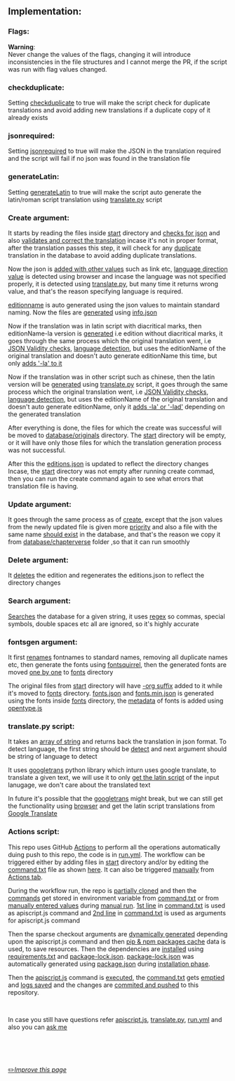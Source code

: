 ## Implementation:

### Flags:

**Warning**:<br>
Never change the values of the flags, changing it will introduce inconsistencies in the file structures and I cannot merge the PR, if the script was run with flag values changed.

### checkduplicate:
Setting [checkduplicate](https://github.com/fawazahmed0/quran-api/blob/af77602a92a2ea906b0dd970b4bfeb8bc79c0bc2/apiscript.js#L3 "checkduplicate") to true will make the script check for duplicate translations and avoid adding new translations if a duplicate copy of it already exists
### jsonrequired:
Setting [jsonrequired](https://github.com/fawazahmed0/quran-api/blob/af77602a92a2ea906b0dd970b4bfeb8bc79c0bc2/apiscript.js#L5 "jsonrequired") to true will make the JSON in the translation required and the script will fail if no json was found in the translation file
### generateLatin:
Setting [generateLatin](https://github.com/fawazahmed0/quran-api/blob/af77602a92a2ea906b0dd970b4bfeb8bc79c0bc2/apiscript.js#L7 "generateLatin") to true will make the script auto generate the latin/roman script translation using [translate.py](https://github.com/fawazahmed0/quran-api/blob/1/translate.py "translate.py") script


### Create argument:
It starts by reading the files inside [start](https://github.com/fawazahmed0/quran-api/tree/1/start "start") directory and [checks for json](https://github.com/fawazahmed0/quran-api/blob/af77602a92a2ea906b0dd970b4bfeb8bc79c0bc2/apiscript.js#L136 "checks for json") and also [validates and correct the translation](https://github.com/fawazahmed0/quran-api/blob/af77602a92a2ea906b0dd970b4bfeb8bc79c0bc2/apiscript.js#L346 "validates and correct the translation") incase it's not in proper format, after the translation passes this step, it will check for any [duplicate](https://github.com/fawazahmed0/quran-api/blob/af77602a92a2ea906b0dd970b4bfeb8bc79c0bc2/apiscript.js#L815 "duplicate") translation in the database to avoid adding duplicate translations.

Now the json is [added with other values](https://github.com/fawazahmed0/quran-api/blob/af77602a92a2ea906b0dd970b4bfeb8bc79c0bc2/apiscript.js#L823 "added with other values") such as link etc, [language direction value](https://github.com/fawazahmed0/quran-api/blob/af77602a92a2ea906b0dd970b4bfeb8bc79c0bc2/apiscript.js#L949 "language direction value") is detected using browser and incase the language was not specified properly, it is detected using [translate.py](https://github.com/fawazahmed0/quran-api/blob/1/translate.py "translate.py"), but many time it returns wrong value, and that's the reason specifying language is required.

[editionname](https://github.com/fawazahmed0/quran-api/blob/af77602a92a2ea906b0dd970b4bfeb8bc79c0bc2/apiscript.js#L874 "editionname") is auto generated using the json values to maintain standard naming. Now the files are [generated](https://github.com/fawazahmed0/quran-api/blob/af77602a92a2ea906b0dd970b4bfeb8bc79c0bc2/apiscript.js#L290 "generated") using [info.json](https://cdn.jsdelivr.net/gh/fawazahmed0/quran-api@1/info.json)

Now if the translation was in latin script with diacritical marks, then editionName-la version is [generated](https://github.com/fawazahmed0/quran-api/blob/af77602a92a2ea906b0dd970b4bfeb8bc79c0bc2/apiscript.js#L218 "generated") i.e edition without diacritical marks, it goes through the same process which the original translation went, i.e [JSON Validity checks](https://github.com/fawazahmed0/quran-api/blob/af77602a92a2ea906b0dd970b4bfeb8bc79c0bc2/apiscript.js#L136 "JSON Validity checks"), [language detection](https://github.com/fawazahmed0/quran-api/blob/af77602a92a2ea906b0dd970b4bfeb8bc79c0bc2/apiscript.js#L837 "language detection"), but uses the editionName of the original translation and doesn't auto generate editionName this time, but only [adds '-la' to it](https://github.com/fawazahmed0/quran-api/blob/af77602a92a2ea906b0dd970b4bfeb8bc79c0bc2/apiscript.js#L222 "adds '-la' to it")

Now if the translation was in other script such as chinese, then the latin version will be [generated](https://github.com/fawazahmed0/quran-api/blob/af77602a92a2ea906b0dd970b4bfeb8bc79c0bc2/apiscript.js#L226 "generated") using [translate.py](https://github.com/fawazahmed0/quran-api/blob/1/translate.py "translate.py") script, it goes through the same process which the original translation went, i.e [JSON Validity checks](https://github.com/fawazahmed0/quran-api/blob/af77602a92a2ea906b0dd970b4bfeb8bc79c0bc2/apiscript.js#L136 "JSON Validity checks"), [language detection](https://github.com/fawazahmed0/quran-api/blob/af77602a92a2ea906b0dd970b4bfeb8bc79c0bc2/apiscript.js#L837 "language detection"), but uses the editionName of the original translation and doesn't auto generate editionName, only it [adds -la' or '-lad'](https://github.com/fawazahmed0/quran-api/blob/af77602a92a2ea906b0dd970b4bfeb8bc79c0bc2/apiscript.js#L248 "adds -la' or '-lad'") depending on the generated translation

After everything is done, the files for which the create was successful will be moved to [database/originals](https://github.com/fawazahmed0/quran-api/tree/1/database/originals "database/originals") directory. The [start](https://github.com/fawazahmed0/quran-api/tree/1/start "start") directory will be empty, or it will have only those files for which the translation generation process was not successful.

After this the [editions.json](https://cdn.jsdelivr.net/gh/fawazahmed0/quran-api@1/editions.json "editions.json") is updated to reflect the directory changes
Incase, the [start](https://github.com/fawazahmed0/quran-api/tree/1/start "start") directory was not empty after running create commad, then you can run the create command again to see what errors that translation file is having.

### Update argument:
It goes through the same process as of [create](#create-argument), except that the json values from the newly updated file is given more [priority](https://github.com/fawazahmed0/quran-api/blob/af77602a92a2ea906b0dd970b4bfeb8bc79c0bc2/apiscript.js#L208 "priority") and also a file with the same name [should exist](https://github.com/fawazahmed0/quran-api/blob/af77602a92a2ea906b0dd970b4bfeb8bc79c0bc2/apiscript.js#L165 "should exist") in the database, and that's the reason we copy it from [database/chapterverse](https://github.com/fawazahmed0/quran-api/tree/1/database/chapterverse "database/chapterverse") folder ,so that it can run smoothly

### Delete argument:
It [deletes](https://github.com/fawazahmed0/quran-api/blob/af77602a92a2ea906b0dd970b4bfeb8bc79c0bc2/apiscript.js#L475 "deletes") the edition and regenerates the editions.json to reflect the directory changes

### Search argument:
[Searches](https://github.com/fawazahmed0/quran-api/blob/af77602a92a2ea906b0dd970b4bfeb8bc79c0bc2/apiscript.js#L1127 "Searches") the database for a given string, it uses [regex](https://github.com/fawazahmed0/quran-api/blob/af77602a92a2ea906b0dd970b4bfeb8bc79c0bc2/apiscript.js#L445 "regex") so commas, special symbols, double spaces etc all are ignored, so it's highly accurate

### fontsgen argument:
It first [renames](https://github.com/fawazahmed0/quran-api/blob/af77602a92a2ea906b0dd970b4bfeb8bc79c0bc2/apiscript.js#L534 "renames") fontnames to standard names, removing all duplicate names etc, then generate the fonts using [fontsquirrel](https://github.com/fawazahmed0/quran-api/blob/af77602a92a2ea906b0dd970b4bfeb8bc79c0bc2/apiscript.js#L687 "fontsquirrel"), then the generated fonts are moved [one by one](https://github.com/fawazahmed0/quran-api/blob/af77602a92a2ea906b0dd970b4bfeb8bc79c0bc2/apiscript.js#L619 "one by one") to [fonts](https://github.com/fawazahmed0/quran-api/tree/1/fonts "fonts") directory

The original files from [start](https://github.com/fawazahmed0/quran-api/tree/1/start "start") directory will have [-org suffix](https://github.com/fawazahmed0/quran-api/blob/1/fonts/al-qalam-quran-majeed-1-org.ttf "-org suffix") added to it while it's moved to [fonts](https://github.com/fawazahmed0/quran-api/tree/1/fonts "fonts") directory. [fonts.json](https://cdn.jsdelivr.net/gh/fawazahmed0/quran-api@1/fonts.json "fonts.json") and [fonts.min.json](https://cdn.jsdelivr.net/gh/fawazahmed0/quran-api@1/fonts.min.json "fonts.min.json") is generated using the fonts inside [fonts](https://github.com/fawazahmed0/quran-api/tree/1/fonts "fonts") directory, the [metadata](https://github.com/fawazahmed0/quran-api/blob/349fd2a2c5da1a74c479bcfc1fc824dd73121629/apiscript.js#L703) of fonts is added using [opentype.js](https://github.com/opentypejs/opentype.js)


### translate.py script:
It takes an [array of string](https://github.com/fawazahmed0/quran-api/blob/4d68518c8b4d831457999a1c281536fd8a5f004f/translate.py#L10 "array of string") and returns back the translation in json format. To detect language, the first string should be [detect](https://github.com/fawazahmed0/quran-api/blob/4d68518c8b4d831457999a1c281536fd8a5f004f/translate.py#L16 "detect") and next argument should be string of language to detect

It uses [googletrans](https://github.com/ssut/py-googletrans "googletrans") python library which inturn uses google translate, to translate a given text, we will use it to only [get the latin script](https://github.com/fawazahmed0/quran-api/blob/af77602a92a2ea906b0dd970b4bfeb8bc79c0bc2/apiscript.js#L1035 "get the latin script") of the input lanugage, we don't care about the translated text

In future it's possible that the [googletrans](https://github.com/ssut/py-googletrans "googletrans") might break, but we can still get the functionality using [browser](https://github.com/microsoft/playwright/ "browser") and get the latin script translations from [Google Translate](https://translate.google.com/ "Google Translate")

### Actions script:
This repo uses GitHub [Actions](https://github.com/features/actions) to perform all the operations automatically duing push to this repo, the code is in [run.yml](https://github.com/fawazahmed0/quran-api/blob/1/.github/workflows/run.yml).
The workflow can be triggered either by adding files in [start](https://github.com/fawazahmed0/quran-api/tree/1/start "start") directory and/or by editing the [command.txt](https://github.com/fawazahmed0/quran-api/blob/1/command.txt) file as shown [here](https://github.com/fawazahmed0/quran-api/blob/a009b7d06947628b4ad0dcfe9bf158313e1a5f36/.github/workflows/run.yml#L8). It can also be triggered [manually](https://github.com/fawazahmed0/quran-api/blob/a009b7d06947628b4ad0dcfe9bf158313e1a5f36/.github/workflows/run.yml#L12) from [Actions tab](https://github.com/fawazahmed0/quran-api/actions).

During the workflow run, the repo is [partially cloned](https://github.com/fawazahmed0/quran-api/blob/a009b7d06947628b4ad0dcfe9bf158313e1a5f36/.github/workflows/run.yml#L34)
and then the [commands](https://github.com/fawazahmed0/quran-api/blob/a009b7d06947628b4ad0dcfe9bf158313e1a5f36/.github/workflows/run.yml#L43) get stored in environment variable from [command.txt](https://github.com/fawazahmed0/quran-api/blob/1/command.txt) or from [manually entered values](https://github.com/fawazahmed0/quran-api/blob/a009b7d06947628b4ad0dcfe9bf158313e1a5f36/.github/workflows/run.yml#L50) during [manual run](https://github.com/fawazahmed0/quran-api/blob/a009b7d06947628b4ad0dcfe9bf158313e1a5f36/.github/workflows/run.yml#L12).
[1st line](https://github.com/fawazahmed0/quran-api/blob/a009b7d06947628b4ad0dcfe9bf158313e1a5f36/.github/workflows/run.yml#L47) in [command.txt](https://github.com/fawazahmed0/quran-api/blob/37ad6ba071aa287d308f7191fc0f01bc088eb6ab/command.txt#L1) is used as apiscript.js command and [2nd line](https://github.com/fawazahmed0/quran-api/blob/a009b7d06947628b4ad0dcfe9bf158313e1a5f36/.github/workflows/run.yml#L48) in [command.txt](https://github.com/fawazahmed0/quran-api/blob/37ad6ba071aa287d308f7191fc0f01bc088eb6ab/command.txt#L2) is used as arguments for apiscript.js command

Then the sparse checkout arguments are [dynamically generated](https://github.com/fawazahmed0/quran-api/blob/a009b7d06947628b4ad0dcfe9bf158313e1a5f36/.github/workflows/run.yml#L61) depending upon the apiscript.js command and then [pip & npm packages cache](https://github.com/fawazahmed0/quran-api/blob/a009b7d06947628b4ad0dcfe9bf158313e1a5f36/.github/workflows/run.yml#L102) data is used, to save resources. Then the dependencies are [installed](https://github.com/fawazahmed0/quran-api/blob/a009b7d06947628b4ad0dcfe9bf158313e1a5f36/.github/workflows/run.yml#L115) using [requirements.txt](https://github.com/fawazahmed0/quran-api/blob/1/requirements.txt) and [package-lock.json](https://github.com/fawazahmed0/quran-api/blob/1/package-lock.json). [package-lock.json](https://github.com/fawazahmed0/quran-api/blob/1/package-lock.json) was automatically generated using [package.json](https://github.com/fawazahmed0/quran-api/blob/1/package.json) during [installation phase](https://github.com/fawazahmed0/quran-api/blob/a009b7d06947628b4ad0dcfe9bf158313e1a5f36/.github/workflows/run.yml#L118).

Then the [apiscript.js](https://github.com/fawazahmed0/quran-api/blob/1/apiscript.js "apiscript.js") command is [executed](https://github.com/fawazahmed0/quran-api/blob/a009b7d06947628b4ad0dcfe9bf158313e1a5f36/.github/workflows/run.yml#L121), the [command.txt](https://github.com/fawazahmed0/quran-api/blob/1/command.txt) gets [emptied](https://github.com/fawazahmed0/quran-api/blob/a009b7d06947628b4ad0dcfe9bf158313e1a5f36/.github/workflows/run.yml#L125) and [logs saved](https://github.com/fawazahmed0/quran-api/blob/a009b7d06947628b4ad0dcfe9bf158313e1a5f36/.github/workflows/run.yml#L130)  and the changes are [commited and pushed](https://github.com/fawazahmed0/quran-api/blob/a009b7d06947628b4ad0dcfe9bf158313e1a5f36/.github/workflows/run.yml#L137) to this repository.


<br>

In case you still have questions refer [apiscript.js](https://github.com/fawazahmed0/quran-api/blob/1/apiscript.js "apiscript.js"), [translate.py](https://github.com/fawazahmed0/quran-api/blob/1/translate.p "translate.py"), [run.yml](https://github.com/fawazahmed0/quran-api/blob/1/.github/workflows/run.yml)
and also you can [ask me](https://github.com/fawazahmed0/quran-api/issues/new "ask me ")

<br>
<br>
<br>

[:pencil2:*Improve this page*](https://github.com/fawazahmed0/quran-api/edit/1/Implementation.md)

